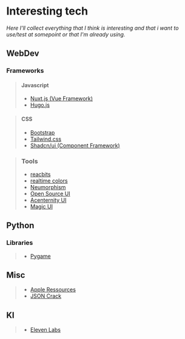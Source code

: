 # Interesting tech

*Here I'll collect everything that I think is interesting and that i want to use/test at somepoint or that I'm already using.*

## WebDev

### Frameworks

> #### Javascript
> - [Nuxt.js (Vue Framework)](https://nuxt.com/)
> - [Hugo.js](https://gohugo.io/)

> #### CSS
> - [Bootstrap](https://getbootstrap.com/)
> - [Tailwind.css](https://tailwindcss.com/)
> - [Shadcn/ui (Component Framework)](https://ui.shadcn.com/)

> ### Tools
> - [reacbits](https://www.reactbits.dev/)
> - [realtime colors](https://www.realtimecolors.com/?colors=050315-fbfbfe-2f27ce-dedcff-433bff&fonts=Inter-Inter)
> - [Neumorphism](https://neumorphism.io/#e0e0e0)
> - [Open Source UI](https://uiverse.io/)
> - [Acenternity UI](https://ui.aceternity.com/)
> - [Magic UI](https://magicui.design/)

## Python

### Libraries
> - [Pygame](https://www.pygame.org/news)


## Misc

> - [Apple Ressources](https://developer.apple.com/design/resources/)
> - [JSON Crack](https://github.com/AykutSarac/jsoncrack-vscode)

## KI

> - [Eleven Labs](https://elevenlabs.io/)
